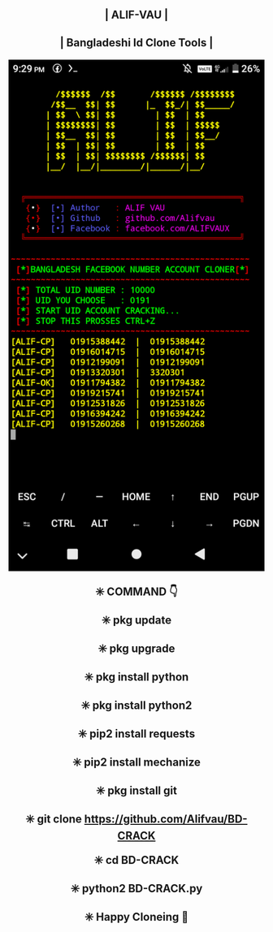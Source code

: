 <h2 align="center"> | ALIF-VAU |

<h2 align="center"> | Bangladeshi Id Clone Tools |

</p>
 
 
 
![20200808_160757](https://github.com/Alifvau/BD-CRACK/blob/main/Screenshot_20220320-212929.png)


✳️ COMMAND 👇

✳️ pkg update

✳️ pkg upgrade

✳️ pkg install python

✳️ pkg install python2

✳️ pip2 install requests

✳️ pip2 install mechanize

✳️ pkg install git

✳️ git clone https://github.com/Alifvau/BD-CRACK

✳️ cd BD-CRACK

✳️ python2 BD-CRACK.py





✳️ Happy Cloneing 🤩


